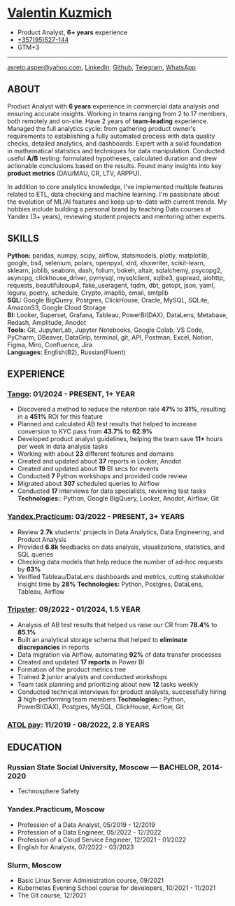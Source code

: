 # [Valentin Kuzmich](https://www.linkedin.com/in/valentin-kuzmich)
- Product Analyst, **6+ years** experience
- [+357(95)527-144](tel:35795527144)
- GTM+3

---

[asreto.asper@yahoo.com](mailto:asreto.asper@yahoo.com), [LinkedIn](https://www.linkedin.com/in/valentin-kuzmich), [Github](https://github.com/KuzmichVK), [Telegram](https://t.me/asreto_asper), [WhatsApp](https://wa.me/qr/AMHG35WTA6VRG1)

## ABOUT

Product Analyst with **6 years** experience in commercial data analysis and ensuring accurate insights. Working in teams ranging from 2 to 17 members, both remotely and on-site. Have 2 years of **team-leading** experience. Managed the full analytics cycle: from gathering product owner's requirements to establishing a fully automated process with data quality checks, detailed analytics, and dashboards. Expert with a solid foundation in mathematical statistics and techniques for data manipulation. Conducted useful **A/B** testing: formulated hypotheses, calculated duration and drew actionable conclusions based on the results. Found many insights into key **product metrics** (DAU/MAU, CR, LTV, ARPPU).

In addition to core analytics knowledge, I've implemented multiple features related to ETL, data checking and machine learning. I'm passionate about the evolution of ML/AI features and keep up-to-date with current trends. My hobbies include building a personal brand by teaching Data courses at Yandex (3+ years), reviewing student projects and mentoring other experts.

## SKILLS

**Python:** pandas, numpy, scipy, airflow, statsmodels, plotly, matplotlib, google, bs4, selenium, polars, openpyxl, xlrd, xlsxwriter, scikit-learn, sklearn, joblib, seaborn, dash, folium, bokeh, altair, sqlalchemy, psycopg2, asyncpg, clickhouse_driver, pymysql, mysqlclient, sqlite3, gspread, aiohttp, requests, beautifulsoup4, fake_useragent, tqdm, dbt, getopt, json, yaml, loguru, poetry, schedule, Crypto, imaplib, email, smtplib  
**SQL:** Google BigQuery, Postgres, ClickHouse, Oracle, MySQL, SQLite, AmazonS3, Google Cloud Storage  
**BI:** Looker, Superset, Grafana, Tableau, PowerBI(DAX), DataLens, Metabase, Redash, Amplitude, Anodot  
**Tools:** Git, JupyterLab, Jupyter Notebooks, Google Colab, VS Code, PyCharm, DBeaver, DataGrip, terminal, git, API, Postman, Excel, Notion, Figma, Miro, Confluence, Jira  
**Languages:** English(B2), Russian(Fluent)

## EXPERIENCE

### [Tango](https://tango.me/): 01/2024 - PRESENT, 1+ YEAR
- Discovered a method to reduce the retention rate **47%** to **31%**, resulting in a **451%** ROI for this feature
- Planned and calculated AB test results that helped to increase conversion to KYC pass from **43.7%** to **62.9%**
- Developed product analyst guidelines, helping the team save **11+** hours per week in data analysis tasks
- Working with about **23** different features and domains
- Created and updated about **37** reports in Looker, Anodot
- Created and updated about **19** BI secs for events
- Conducted **7** Python workshops and provided code review
- Migrated about **307** scheduled queries to Airflow
- Conducted **17** interviews for data specialists, reviewing test tasks
**Technologies:**: Python, Google BigQuery, Looker, Anodot, Airflow, Git

### [Yandex.Practicum](https://practicum.yandex.com/): 03/2022 - PRESENT, 3+ YEARS
- Review **2.7k** students' projects in Data Analytics, Data Engineering, and Product Analysis
- Provided **6.8k** feedbacks on data analysis, visualizations, statistics, and SQL queries
- Checking data models that help reduce the number of ad-hoc requests by **63%**
- Verified Tableau/DataLens dashboards and metrics, cutting stakeholder insight time by **28%**
**Technologies:** Python, Postgres, DataLens, Tableau, Airflow

### [Tripster](https://experience.tripster.ru/): 09/2022 - 01/2024, 1.5 YEAR
- Analysis of AB test results that helped us raise our CR from **78.4%** to **85.1%**
- Built an analytical storage schema that helped to **eliminate discrepancies** in reports
- Data migration via Airflow, automating **92%** of data transfer processes
- Created and updated **17 reports** in Power BI
- Formation of the product metrics tree
- Trained **2** junior analysts and conducted workshops
- Team task planning and prioritizing about new **12** tasks weekly
- Conducted technical interviews for product analysts, successfully hiring **3** high-performing team members
**Technologies:**: Python, PowerBI(DAX), Postgres, MySQL, ClickHouse, Airflow, Git

### [ATOL pay](https://pay.atol.ru/): 11/2019 - 08/2022, 2.8 YEARS

## EDUCATION

### Russian State Social University, Moscow — BACHELOR, 2014-2020
- Technosphere Safety
### Yandex.Practicum, Moscow
- Profession of a Data Analyst, 05/2019 - 12/2019
- Profession of a Data Engineer, 05/2022 - 12/2022
- Profession of a Cloud Service Engineer, 12/2021 - 01/2022
- English for Analysts, 07/2022 - 03/2023
### Slurm, Moscow
- Basic Linux Server Administration course, 09/2021
- Kubernetes Evening School course for developers, 10/2021 - 11/2021
- The Git course, 12/2021
